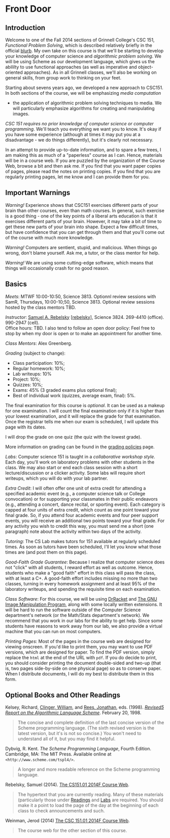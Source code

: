 Front Door
==========

Introduction
------------

Welcome to one of the Fall 2014 sections of Grinnell College's CSC
151, *Functional Problem Solving*, which is described relatively briefly
in the official [blurb](../handouts/blurb.html).  My own take on this
course is that we'll be starting to develop your knowledge of computer
science and *algorithmic problem solving*.  We will be using Scheme as
our development language, which gives us the abililty to use functional
approaches (as well as imperative and object-oriented approaches).
As in all Grinnell classes, we'll also be working on general skills,
from group work to thinking on your feet.

Starting about sevens years ago, we developed a new approach to CSC151.
In both sections of the course, we will be emphasizing *media computation*
- the application of algorithmic problem solving techniques to media.
We will particularly emphasize algorithms for creating and manipulating
images.

*CSC 151 requires no prior knowledge of computer science or computer
programming*.  We'll teach you everything we want you to know.  It's okay
if you have some experience (although at times it may put you at a
disadvantage - we do things differently), but it's clearly not necessary.

In an attempt to provide up-to-date information, and to spare a few
trees, I am making this as much of a "paperless" course as I can.  Hence,
materials will be in a course web.  If you are puzzled by the organization
of the Course Web, browse a bit and then ask me.  If you find that you
want paper copies of pages, please read the notes on printing copies.
If you find that you are regularly printing pages, let me know and I
can provide them for you.

Important Warnings
------------------

*Warning!*  Experience shows that CSC151 exercises different parts of
your brain than other courses, even than math courses.  In general,
such exercise is a good thing - one of the key points of a liberal arts
education is that it exercises different parts of your brain.  However,
it may take a bit of time to get these new parts of your brain into shape.
Expect a few difficult times, but have confidence that you can get through
them and that you'll come out of the course with much more knowledge.

*Warning!*  Computers are sentient, stupid, and malicious.  When things
go wrong, don't blame yourself.  Ask me, a tutor, or the class mentor
for help.

*Warning!*  We are using some cutting-edge software, which means that
things will occasionally crash for no good reason.

Basics
------

*Meets*: MTWF 10:00-10:50, Science 3813.
Optionnl review sessions with SamR, Thursdays, 10:00-10;50, Science 3813.
Optional review sessions hosted by the class mentors TBD.

*Instructor*: 
[Samuel A. Rebelsky](http://www.cs.grinnell.edu/~rebelsky/)
[[rebelsky](mailto:rebelsky@grinnell.edu)],
Science 3824.  269-4410 (office).  990-2947 (cell).  
Office hours:  TBD.
I also tend to follow an open door policy: Feel
free to stop by when my door is open or to make an appointment for
another time.

*Class Mentors*: 
Alex Greenberg.

*Grading* (subject to change):

* Class participation: 10%;
* Regular homework: 10%;
* Lab writeups: 10%
* Project: 10%;
* Quizzes: 10%;
* Exams: 45% (3 graded exams plus optional final);
* Best of individual work (quizzes, average exam, final): 5%.

The final examination for this course is *optional*.
It can be used as a makeup for one examination.  I will count the
final examination only if it is higher than your lowest examination, and
it will replace the grade for that examination.  Once the registrar
tells me when our exam is scheduled, I will update this page with its
dates.

I will drop the grade on one quiz (the quiz with the lowest grade).

More information on grading can be found in the
[grading policies](../handouts/grading.html) page.

*Labs*: 
Computer science 151 is taught in a *collaborative workshop style*.
Each day, you'll work on laboratory problems with other students in
the class.  We may also start or end each class session with a short
lecture/discussion or a clicker activity.  Some labs will require short
writeups, which you will do with your lab partner.

*Extra Credit*:
I will often offer one unit of extra credit for attending a specified
academic event (e.g., a computer science talk or College convocation)
or for supporting your classmates in their public endeavors (e.g.,
attending a concert, dance recital, or sporting event).  Each category
is capped at four units of extra credit, which count as one point
toward your final grade.  So, if you attend four academic events and
four peer support events, you will receive an additional two points
toward your final grade.  For any activity you wish to credit this way,
you must send me a short (one paragraph) note about the activity within
two days of the activity.

*Tutoring*:
The CS Lab makes tutors for 151 available at regularly scheduled times.
As soon as tutors have been scheduled, I'll let you know what those times
are (and post them on this page).

*Good-Faith Grade Guarantee*: 
Because I realize that computer science does not "click" with all
students, I reward effort as well as outcome.  Hence, students who make
a "good faith" effort in this class will pass the class, with at least
a C+.   A good-faith effort includes missing no more than two classes,
turning in every homework assignment and at least 95% of the laboratory
writeups, and spending the requisite time on each examination.

*Class Software*:
For this course, we will be using [DrRacket](http://racket-lang.org) and
[The GNU Image Manipulation Program](http://www.gimp.org), along with
some locally written extensions.  It will be hard to run the software
outside of the Computer Science department's network (or the Math/Stats
department's network).  We recommend that you work in our labs for the
ability to get help.  Since some students have reasons to work away
from our lab, we also provide a virtual machine that you can run on
most computers.

*Printing Pages*:
Most of the pages in the course web are designed for viewing onscreen.
If you'd like to print them, you may want to use PDF versions, which
are designed for paper.  To find the PDF version, simply replace
the `html` at the end of the URL with `pdf`.
If you do decide to print, you should consider printing the document
double-sided and two-up (that is, two pages side-by-side on one
physical page) so as to conserve paper.  When I distribute documents,
I will do my best to distribute them in this form.

Optional Books and Other Readings
---------------------------------

Kelsey, Richard, [Clinger, William](http://www.ccs.neu.edu/home/will/),
and [Rees, Jonathan](http://mumble.net/jar/), eds. (1998).
[*Revised<superscript>5</superscript> Report on the Algorithmic Language
Scheme*](http://www.cs.grinnell.edu/courses/Scheme/r5rs-html/r5rs_toc.html).
February 20, 1998.

> The concise and complete definition of the last concise version of the
Scheme programming language.  (The sixth revised version is the latest
version, but it's is not so concise.)  You won't need to understand all
of it, but you may find it helpful.

Dybvig, R. Kent.  *The Scheme Programming Language*, Fourth
Edition.  Cambridge, MA: The MIT Press.  Available online at
`<http://www.scheme.com/tspl4/>`.  

> A longer and more readable reference on the Scheme programming language.

Rebelsky, Samuel (2014).
[The CS151.01 2014F Course Web](index.html).

> The hypertext that you are currently reading.  Many of these materials
(particularly those under [Readings](../readings/) and [Labs](../labs/)
are required.  You should make it a point to load the page of the day
at the beginning of each class to check announcements and such.

Weinman, Jerod (2014)
[The CSC 151.01 2014F Course Web](http://www.cs.grinnell.edu/~weinman/courses/CSC151/2014F/).

> The course web for the other section of this course.

